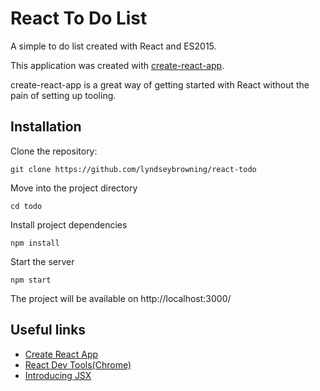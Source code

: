 # React To Do List

A simple to do list created with React and ES2015.

This application was created with [create-react-app](https://github.com/facebookincubator/create-react-app).

create-react-app is a great way of getting started with React without the pain of setting up tooling.

## Installation

Clone the repository:

```
git clone https://github.com/lyndseybrowning/react-todo
```

Move into the project directory

```
cd todo
```

Install project dependencies

```
npm install
```

Start the server

```
npm start
```

The project will be available on http://localhost:3000/

## Useful links

- [Create React App](https://github.com/facebookincubator/create-react-app)
- [React Dev Tools(Chrome)](https://chrome.google.com/webstore/detail/react-developer-tools/fmkadmapgofadopljbjfkapdkoienihi?hl=en)
- [Introducing JSX](https://facebook.github.io/react/docs/introducing-jsx.html)

